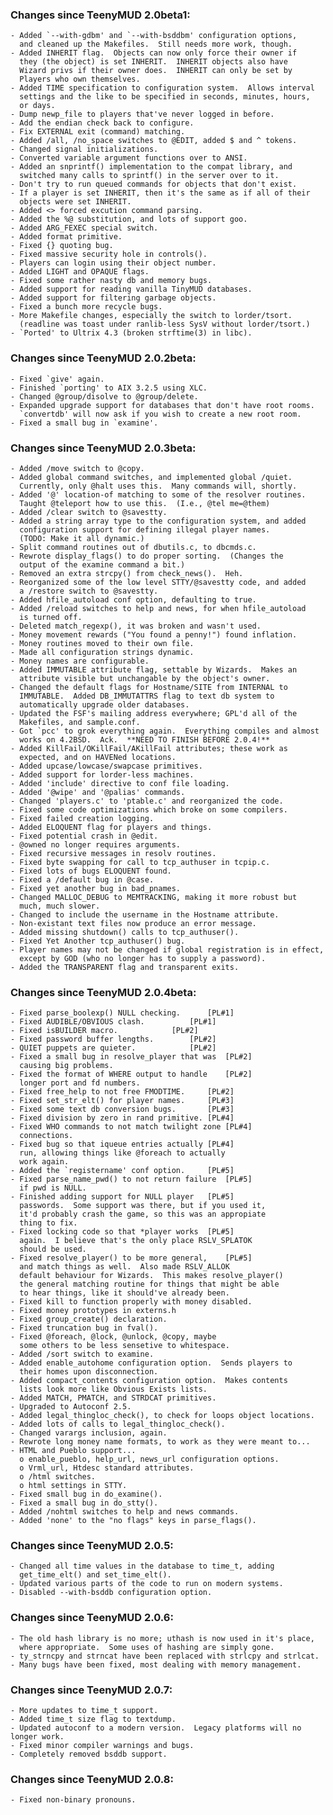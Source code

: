 ### Changes since TeenyMUD 2.0beta1:
	- Added `--with-gdbm' and `--with-bsddbm' configuration options,
	  and cleaned up the Makefiles.  Still needs more work, though.
	- Added INHERIT flag.  Objects can now only force their owner if
	  they (the object) is set INHERIT.  INHERIT objects also have
	  Wizard privs if their owner does.  INHERIT can only be set by
	  Players who own themselves.
	- Added TIME specification to configuration system.  Allows interval
	  settings and the like to be specified in seconds, minutes, hours,
	  or days.
	- Dump newp_file to players that've never logged in before.
	- Add the endian check back to configure.
	- Fix EXTERNAL exit (command) matching.
	- Added /all, /no_space switches to @EDIT, added $ and ^ tokens.
	- Changed signal initializations.
	- Converted variable argument functions over to ANSI.
	- Added an snprintf() implementation to the compat library, and
	  switched many calls to sprintf() in the server over to it.
	- Don't try to run queued commands for objects that don't exist.
	- If a player is set INHERIT, then it's the same as if all of their
	  objects were set INHERIT.
	- Added <> forced excution command parsing.
	- Added the %@ substitution, and lots of support goo.
	- Added ARG_FEXEC special switch.
	- Added format primitive.
	- Fixed {} quoting bug.
	- Fixed massive security hole in controls().
	- Players can login using their object number.
	- Added LIGHT and OPAQUE flags.
	- Fixed some rather nasty db and memory bugs.
	- Added support for reading vanilla TinyMUD databases.
	- Added support for filtering garbage objects.
	- Fixed a bunch more recycle bugs.
	- More Makefile changes, especially the switch to lorder/tsort.
	  (readline was toast under ranlib-less SysV without lorder/tsort.)
	- `Ported' to Ultrix 4.3 (broken strftime(3) in libc).

### Changes since TeenyMUD 2.0.2beta:
	- Fixed `give' again.
	- Finished `porting' to AIX 3.2.5 using XLC.
	- Changed @group/disolve to @group/delete.
	- Expanded upgrade support for databases that don't have root rooms.
	  `convertdb' will now ask if you wish to create a new root room.
	- Fixed a small bug in `examine'.

### Changes since TeenyMUD 2.0.3beta:
	- Added /move switch to @copy.
	- Added global command switches, and implemented global /quiet.
	  Currently, only @halt uses this.  Many commands will, shortly.
	- Added '@' location-of matching to some of the resolver routines.
	  Taught @teleport how to use this.  (I.e., @tel me=@them)
	- Added /clear switch to @savestty.
	- Added a string array type to the configuration system, and added
	  configuration support for defining illegal player names.
	  (TODO: Make it all dynamic.)
	- Split command routines out of dbutils.c, to dbcmds.c.
	- Rewrote display_flags() to do proper sorting.  (Changes the
	  output of the examine command a bit.)
	- Removed an extra strcpy() from check_news().  Heh.
	- Reorganized some of the low level STTY/@savestty code, and added
	  a /restore switch to @savestty.
	- Added hfile_autoload conf option, defaulting to true.
	- Added /reload switches to help and news, for when hfile_autoload
	  is turned off.
	- Deleted match_regexp(), it was broken and wasn't used.
	- Money movement rewards ("You found a penny!") found inflation.
	- Money routines moved to their own file.
	- Made all configuration strings dynamic.
	- Money names are configurable.
	- Added IMMUTABLE attribute flag, settable by Wizards.  Makes an
	  attribute visible but unchangable by the object's owner.
	- Changed the default flags for Hostname/SITE from INTERNAL to
	  IMMUTABLE.  Added DB_IMMUTATTRS flag to text db system to
	  automatically upgrade older databases.
	- Updated the FSF's mailing address everywhere; GPL'd all of the
	  Makefiles, and sample.conf.
	- Got `pcc' to grok everything again.  Everything compiles and almost
	  works on 4.2BSD.  Ack.  **NEED TO FINISH BEFORE 2.0.4!**
	- Added KillFail/OKillFail/AKillFail attributes; these work as
	  expected, and on HAVENed locations.
	- Added upcase/lowcase/swapcase primitives.
	- Added support for lorder-less machines.
	- Added 'include' directive to conf file loading.
	- Added '@wipe' and '@palias' commands.
	- Changed 'players.c' to 'ptable.c' and reorganized the code.
	- Fixed some code optimizations which broke on some compilers.
	- Fixed failed creation logging.
	- Added ELOQUENT flag for players and things.
	- Fixed potential crash in @edit.
	- @owned no longer requires arguments.
	- Fixed recursive messages in resolv routines.
	- Fixed byte swapping for call to tcp_authuser in tcpip.c.
	- Fixed lots of bugs ELOQUENT found.
	- Fixed a /default bug in @case.
	- Fixed yet another bug in bad_pnames.
	- Changed MALLOC_DEBUG to MEMTRACKING, making it more robust but
	  much, much slower.
	- Changed to include the username in the Hostname attribute.
	- Non-existant text files now produce an error message.
	- Added missing shutdown() calls to tcp_authuser().
	- Fixed Yet Another tcp_authuser() bug.
	- Player names may not be changed if global registration is in effect,
	  except by GOD (who no longer has to supply a password).
	- Added the TRANSPARENT flag and transparent exits.

### Changes since TeenyMUD 2.0.4beta:
	- Fixed parse_boolexp() NULL checking.		[PL#1]
	- Fixed AUDIBLE/OBVIOUS clash.			[PL#1]
	- Fixed isBUILDER macro.			[PL#2]
	- Fixed password buffer lengths.		[PL#2]
	- QUIET puppets are quieter.			[PL#2]
	- Fixed a small bug in resolve_player that was	[PL#2]
	  causing big problems.
	- Fixed the format of WHERE output to handle	[PL#2]
	  longer port and fd numbers.
	- Fixed free_help to not free FMODTIME.		[PL#2]
	- Fixed set_str_elt() for player names.		[PL#3]
	- Fixed some text db conversion bugs.		[PL#3]
	- Fixed division by zero in rand primitive.	[PL#4]
	- Fixed WHO commands to not match twilight zone [PL#4]
	  connections.
	- Fixed bug so that iqueue entries actually	[PL#4]
	  run, allowing things like @foreach to actually
	  work again.
	- Added the `registername' conf option.		[PL#5]
	- Fixed parse_name_pwd() to not return failure	[PL#5]
	  if pwd is NULL.
	- Finished adding support for NULL player	[PL#5]
	  passwords.  Some support was there, but if you used it,
	  it'd probably crash the game, so this was an appropiate
	  thing to fix.
	- Fixed locking code so that *player works	[PL#5]
	  again.  I believe that's the only place RSLV_SPLATOK
	  should be used.
	- Fixed resolve_player() to be more general,	[PL#5]
	  and match things as well.  Also made RSLV_ALLOK
	  default behaviour for Wizards.  This makes resolve_player()
	  the general matching routine for things that might be able
	  to hear things, like it should've already been.
	- Fixed kill to function properly with money disabled.
	- Fixed money prototypes in externs.h
	- Fixed group_create() declaration.
	- Fixed truncation bug in fval().
	- Fixed @foreach, @lock, @unlock, @copy, maybe
	  some others to be less sensetive to whitespace.
	- Added /sort switch to examine.
	- Added enable_autohome configuration option.  Sends players to
	  their homes upon disconnection.
	- Added compact_contents configuration option.  Makes contents
	  lists look more like Obvious Exists lists.
	- Added MATCH, PMATCH, and STRDCAT primitives.
	- Upgraded to Autoconf 2.5.
	- Added legal_thingloc_check(), to check for loops object locations.
	- Added lots of calls to legal_thingloc_check().
	- Changed varargs inclusion, again.
	- Rewrote long money name formats, to work as they were meant to...
	- HTML and Pueblo support...
	  o enable_pueblo, help_url, news_url configuration options.
	  o Vrml_url, Htdesc standard attributes.
	  o /html switches.
	  o html settings in STTY.
	- Fixed small bug in do_examine().
	- Fixed a small bug in do_stty().
	- Added /nohtml switches to help and news commands.
	- Added 'none' to the "no flags" keys in parse_flags().

### Changes since TeenyMUD 2.0.5:
	- Changed all time values in the database to time_t, adding
	  get_time_elt() and set_time_elt().
	- Updated various parts of the code to run on modern systems.
	- Disabled --with-bsddb configuration option.

### Changes since TeenyMUD 2.0.6:
	- The old hash library is no more; uthash is now used in it's place,
	  where appropriate.  Some uses of hashing are simply gone.
	- ty_strncpy and strncat have been replaced with strlcpy and strlcat.
	- Many bugs have been fixed, most dealing with memory management.

### Changes since TeenyMUD 2.0.7:
	- More updates to time_t support.
	- Added time_t size flag to textdump.
	- Updated autoconf to a modern version.  Legacy platforms will no longer work.
	- Fixed minor compiler warnings and bugs.
	- Completely removed bsddb support.

### Changes since TeenyMUD 2.0.8:
	- Fixed non-binary pronouns.
